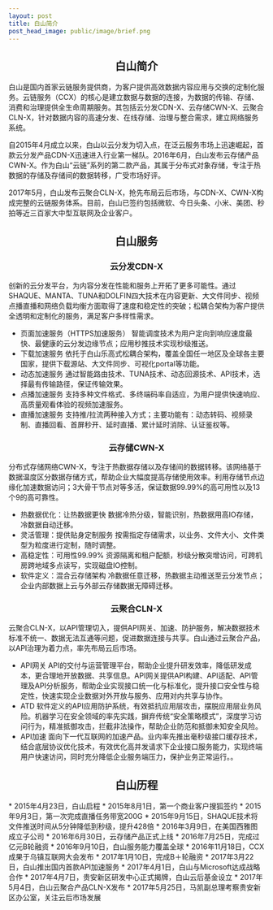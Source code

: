```yaml
---
layout: post
title: 白山简介
post_head_image: public/image/brief.png
---
```


<center><h2>白山简介</h2></center>

白山是国内首家云链服务提供商，为客户提供高效数据内容应用与交换的定制化服务。云链服务（CCX）的核心是建立数据与数据的连接，为数据的传输、存储、消费和治理提供全生命周期服务。其包括云分发CDN-X、云存储CWN-X、云聚合CLN-X，针对数据内容的高速分发、在线存储、治理与整合需求，建立网络服务系统。

自2015年4月成立以来，白山以云分发为切入点，在泛云服务市场上迅速崛起，首款云分发产品CDN-X迅速进入行业第一梯队。2016年6月，白山发布云存储产品CWN-X。作为白山“云链”系列的第二款产品，其属于分布式对象存储，专注于热数据的存储及存储间的数据转移，广受市场好评。

2017年5月，白山发布云聚合CLN-X，抢先布局云后市场，与CDN-X、CWN-X构成完整的云链服务体系。目前，白山已签约包括微软、今日头条、小米、美团、秒拍等近三百家大中型互联网及企业客户。

<center><h2>白山服务</h2></center>
<center><h3>云分发CDN-X</h3></center>
创新的云分发平台，为内容分发在性能和服务上开拓了更多可能性。通过SHAQUE、MANTA、TUNA和DOLFIN四大技术在内容更新、大文件同步、视频点播直播和网络负载均衡方面取得了速度和稳定性的突破；松耦合架构为客户提供全透明和定制化的服务，满足客户多样性需求。

* 页面加速服务（HTTPS加速服务）
智能调度技术为用户定向到响应速度最快、最健康的云分发边缘节点；应用秒推技术实现秒级推送。
* 下载加速服务
依托于白山乐高式松耦合架构，覆盖全国任一地区及全球各主要国家，提供下载源站、大文件同步、可视化portal等功能。
* 动态加速服务
通过智能路由技术、TUNA技术、动态回源技术、API技术，选择最有传输路径，保证传输效果。
* 点播加速服务
支持多种文件格式、多终端码率自适应，为用户提供快速响应、高质量观看体验的视频加速服务。
* 直播加速服务
支持推/拉流两种接入方式；主要功能有：动态转码、视频录制、直播回看、首屏秒开、延时直播、累计延时消除、认证鉴权等。

<center><h3>云存储CWN-X</h3></center>
分布式存储网络CWN-X，专注于热数据存储以及存储间的数据转移。该网络基于数据温度区分数据存储方式，帮助企业大幅度提高存储使用效率。利用存储节点边缘化加速数据访问；3大骨干节点对等多活，保证数据99.99%的高可用性以及13个9的高可靠性。

* 热数据优化：让热数据更快
数据冷热分级，智能识别，热数据用高IO存储，冷数据自动迁移。
* 灵活管理：提供贴身定制服务
按需指定存储需求，以业务、文件大小、文件类型为粒度进行定制，随时调整。
* 高稳定性：可用性99.99%
资源隔离和租户配额，秒级分散突增访问，可跨机房跨地域多点读写，实现磁盘IO控制。
* 软件定义：混合云存储架构
冷数据任意迁移，热数据主动推送至云分发节点；企业内部数据上云与外部云存储数据无障碍迁移。

<center><h3>云聚合CLN-X</h3></center>
云聚合CLN-X，以API管理切入，提供API网关、加速、防护服务，解决数据技术标准不统一、数据无法互通等问题，促进数据连接与共享。白山通过云聚合产品，以API治理为着力点，率先布局云后市场。

* API网关
API的交付与运营管理平台，帮助企业提升研发效率，降低研发成本，更合理地开放数据、共享信息。API网关提供API构建、API适配、API管理及API分析服务，帮助企业实现接口统一化与标准化，提升接口安全性与稳定性，快速实现企业数据对外开放与服务、应用对内共享与协作。
* ATD
软件定义的API应用防护系统，有效抵抗应用层攻击，摆脱应用层业务风险。机器学习在安全领域的率先实践，摒弃传统“安全策略模式”，深度学习访问行为，精准抵御攻击，拦截非法操作，帮助企业防范和抵御未知安全风险。
* API加速
面向下一代互联网的加速产品。业内率先推出毫秒级接口缓存技术，结合底层协议优化技术，有效优化高并发请求下企业接口服务能力，实现终端用户快速访问，同时充分降低企业服务端压力，保护业务正常运行。。

<center><h2>白山历程</h2></center>
* 2015年4月23日，白山启程
* 2015年8月1日，第一个商业客户搜狐签约
* 2015年9月3日，第一次完成直播任务带宽200G
* 2015年9月15日，SHAQUE技术将文件推送时间从5分钟降低到秒级，提升428倍
* 2016年3月9日，在美国西雅图成立子公司
* 2016年6月30日，云存储产品正式上线
* 2016年7月25日，完成过亿元B轮融资
* 2016年9月10日，白山服务能力覆盖全球
* 2016年11月18日，CCX成果于乌镇互联网大会发布
* 2017年1月10日，完成B＋轮融资
* 2017年3月22日，白山推出国内首款API加速服务
* 2017年4月1日，白山与Microsoft达成战略合作
* 2017年4月7日，贵安新区研发中心正式揭牌，白山云后基金设立
* 2017年5月4日，白山云聚合产品CLN-X发布
* 2017年5月25日，马凯副总理考察贵安新区办公室，关注云后市场发展
